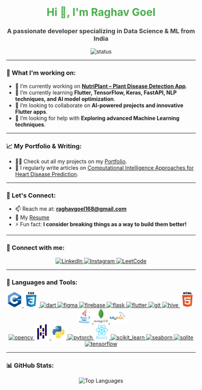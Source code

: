 <h1 align="center" style="color: #4CAF50;">Hi 👋, I'm Raghav Goel</h1>
<h3 align="center" style="color: #3f3f3f;">A passionate developer specializing in Data Science & ML from India</h3>

<p align="center">
    <img src="https://img.shields.io/badge/Status-Open%20to%20Collaboration-brightgreen" alt="status" />
</p>

---

### 🚀 What I'm working on:
- 🔭 I’m currently working on **[NutriPlant – Plant Disease Detection App](https://github.com/raghavgoel168/NutriPlant)**.
- 🌱 I’m currently learning **Flutter, TensorFlow, Keras, FastAPI, NLP techniques, and AI model optimization**.
- 👯 I’m looking to collaborate on **AI-powered projects and innovative Flutter apps**.
- 🤝 I’m looking for help with **Exploring advanced Machine Learning techniques**.

---

### 📈 My Portfolio & Writing:
- 👨‍💻 Check out all my projects on my [Portfolio](https://raghavgoel168.github.io/MyPortfolio/).
- 📝 I regularly write articles on [Computational Intelligence Approaches for Heart Disease Prediction](https://biomedpharmajournal.org/vol17no4/computational-intelligence-approaches-for-heart-disease-prediction-a-comparative-evaluation/).

---

### 💬 Let's Connect:
- 📫 Reach me at: **[raghavgoel168@gmail.com](mailto:raghavgoel168@gmail.com)**
- 📝 My [Resume](https://github.com/raghavgoel168/raghavgoel168/blob/main/Raghav%20Goel%20Resume.pdf)
- ⚡ Fun fact: **I consider breaking things as a way to build them better!**

---

### 📱 Connect with me:
<p align="center">
    <a href="https://linkedin.com/in/raghavgoel29" target="blank">
        <img src="https://img.shields.io/badge/LinkedIn-%40raghavgoel29-blue" alt="LinkedIn" />
    </a>
    <a href="https://instagram.com/raghavgoel168" target="blank">
        <img src="https://img.shields.io/badge/Instagram-%40raghavgoel168-pink" alt="Instagram" />
    </a>
    <a href="https://www.leetcode.com/raghavgoel21" target="blank">
        <img src="https://img.shields.io/badge/LeetCode-%40raghavgoel21-yellow" alt="LeetCode" />
    </a>
</p>

---

### 🔧 Languages and Tools:

<p align="center">
  <!-- C++ -->
  <a href="https://www.w3schools.com/cpp/" target="_blank" rel="noreferrer">
    <img src="https://raw.githubusercontent.com/devicons/devicon/master/icons/cplusplus/cplusplus-original.svg" alt="cplusplus" width="40" height="40"/>
    <span></span>
  </a> 
  <!-- CSS -->
  <a href="https://www.w3schools.com/css/" target="_blank" rel="noreferrer">
    <img src="https://raw.githubusercontent.com/devicons/devicon/master/icons/css3/css3-original-wordmark.svg" alt="css3" width="40" height="40"/>
  </a>
  <!-- Dart -->
  <a href="https://dart.dev" target="_blank" rel="noreferrer">
    <img src="https://www.vectorlogo.zone/logos/dartlang/dartlang-icon.svg" alt="dart" width="40" height="40"/>
  </a>
  <!-- Figma -->
  <a href="https://www.figma.com/" target="_blank" rel="noreferrer">
    <img src="https://www.vectorlogo.zone/logos/figma/figma-icon.svg" alt="figma" width="40" height="40"/>
  </a>
  <!-- Firebase -->
  <a href="https://firebase.google.com/" target="_blank" rel="noreferrer">
    <img src="https://www.vectorlogo.zone/logos/firebase/firebase-icon.svg" alt="firebase" width="40" height="40"/>
  </a>
  <!-- Flask -->
  <a href="https://flask.palletsprojects.com/" target="_blank" rel="noreferrer">
    <img src="file:///C:/Users/ragha/Downloads/Flask.svg" alt="flask" width="40" height="40"/>
  </a>
  <!-- Flutter -->
  <a href="https://flutter.dev" target="_blank" rel="noreferrer">
    <img src="https://www.vectorlogo.zone/logos/flutterio/flutterio-icon.svg" alt="flutter" width="40" height="40"/>
  </a>
  <!-- Git -->
  <a href="https://git-scm.com/" target="_blank" rel="noreferrer">
    <img src="https://www.vectorlogo.zone/logos/git-scm/git-scm-icon.svg" alt="git" width="40" height="40"/>
  </a>
  <!-- Hive -->
  <a href="https://hive.apache.org/" target="_blank" rel="noreferrer">
    <img src="https://www.vectorlogo.zone/logos/apache_hive/apache_hive-icon.svg" alt="hive" width="40" height="40"/>
  </a>
  <!-- HTML -->
  <a href="https://www.w3.org/html/" target="_blank" rel="noreferrer">
    <img src="https://raw.githubusercontent.com/devicons/devicon/master/icons/html5/html5-original-wordmark.svg" alt="html5" width="40" height="40"/>
  </a>
  <!-- Java -->
  <a href="https://www.java.com" target="_blank" rel="noreferrer">
    <img src="https://raw.githubusercontent.com/devicons/devicon/master/icons/java/java-original.svg" alt="java" width="40" height="40"/>
  </a>
  <!-- MongoDB -->
  <a href="https://www.mongodb.com/" target="_blank" rel="noreferrer">
    <img src="https://raw.githubusercontent.com/devicons/devicon/master/icons/mongodb/mongodb-original-wordmark.svg" alt="mongodb" width="40" height="40"/>
  </a>
  <!-- MySQL -->
  <a href="https://www.mysql.com/" target="_blank" rel="noreferrer">
    <img src="https://raw.githubusercontent.com/devicons/devicon/master/icons/mysql/mysql-original-wordmark.svg" alt="mysql" width="40" height="40"/>
  </a>
  <br>
  <!-- OpenCV -->
  <a href="https://opencv.org/" target="_blank" rel="noreferrer">
    <img src="https://www.vectorlogo.zone/logos/opencv/opencv-icon.svg" alt="opencv" width="40" height="40"/>
  </a>
  <!-- Pandas -->
  <a href="https://pandas.pydata.org/" target="_blank" rel="noreferrer">
    <img src="https://raw.githubusercontent.com/devicons/devicon/2ae2a900d2f041da66e950e4d48052658d850630/icons/pandas/pandas-original.svg" alt="pandas" width="40" height="40"/>
  </a>
  <!-- Python -->
  <a href="https://www.python.org" target="_blank" rel="noreferrer">
    <img src="https://raw.githubusercontent.com/devicons/devicon/master/icons/python/python-original.svg" alt="python" width="40" height="40"/>
  </a>
  <!-- PyTorch -->
  <a href="https://pytorch.org/" target="_blank" rel="noreferrer">
    <img src="https://www.vectorlogo.zone/logos/pytorch/pytorch-icon.svg" alt="pytorch" width="40" height="40"/>
  </a>
  <!-- React -->
  <a href="https://reactjs.org/" target="_blank" rel="noreferrer">
    <img src="https://raw.githubusercontent.com/devicons/devicon/master/icons/react/react-original-wordmark.svg" alt="react" width="40" height="40"/>
  </a>
  <!-- Scikit-Learn -->
  <a href="https://scikit-learn.org/" target="_blank" rel="noreferrer">
    <img src="https://upload.wikimedia.org/wikipedia/commons/0/05/Scikit_learn_logo_small.svg" alt="scikit_learn" width="40" height="40"/>
  </a>
  <!-- Seaborn -->
  <a href="https://seaborn.pydata.org/" target="_blank" rel="noreferrer">
    <img src="https://seaborn.pydata.org/_images/logo-mark-lightbg.svg" alt="seaborn" width="40" height="40"/>
  </a>
  <!-- SQLite -->
  <a href="https://www.sqlite.org/" target="_blank" rel="noreferrer">
    <img src="https://www.vectorlogo.zone/logos/sqlite/sqlite-icon.svg" alt="sqlite" width="40" height="40"/>
  </a>
  <!-- TensorFlow -->
  <a href="https://www.tensorflow.org" target="_blank" rel="noreferrer">
    <img src="https://www.vectorlogo.zone/logos/tensorflow/tensorflow-icon.svg" alt="tensorflow" width="40" height="40"/>
  </a>
</p>

---

### 📊 GitHub Stats:

<p align="center">
    <img src="https://github-readme-stats.vercel.app/api/top-langs?username=raghavgoel168&layout=compact&theme=radical" alt="Top Languages" />
</p>

